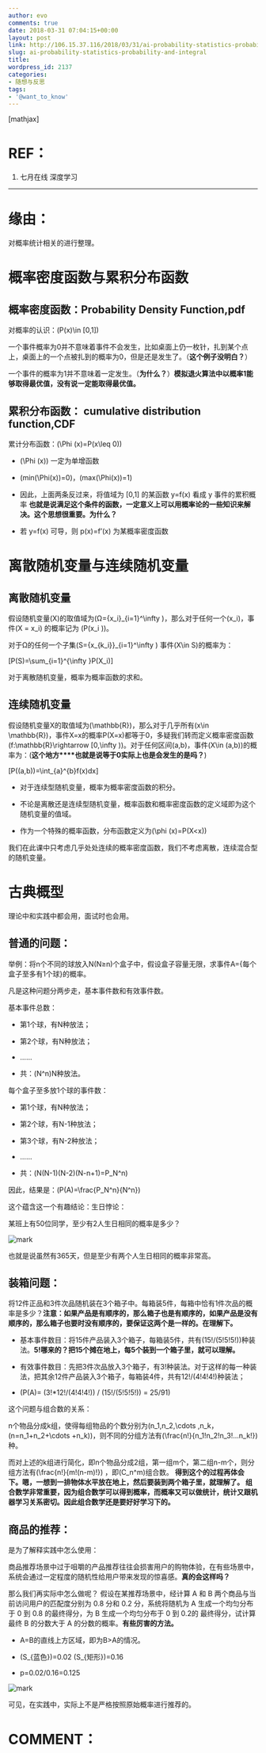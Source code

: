 ```yaml
---
author: evo
comments: true
date: 2018-03-31 07:04:15+00:00
layout: post
link: http://106.15.37.116/2018/03/31/ai-probability-statistics-probability-and-integral/
slug: ai-probability-statistics-probability-and-integral
title:
wordpress_id: 2137
categories:
- 随想与反思
tags:
- '@want_to_know'
---
```


<!-- more -->

[mathjax]


# REF：






  1. 七月在线 深度学习

********************************************************************************


# 缘由：


对概率统计相关的进行整理。




# 概率密度函数与累积分布函数




## 概率密度函数：Probability Density Function,pdf


对概率的认识：\(P(x)\in [0,1]\)

一个事件概率为0并不意味着事件不会发生，比如桌面上仍一枚针，扎到某个点上，桌面上的一个点被扎到的概率为0，但是还是发生了。（**这个例子没明白？**）

一个事件的概率为1并不意味着一定发生。（**为什么？**）**模拟退火算法中以概率1能够取得最优值，没有说一定能取得最优值。**


## 累积分布函数： cumulative distribution function,CDF


累计分布函数：\(\Phi (x)=P(x\leq 0)\)




  * \(\Phi (x)\) 一定为单增函数

  * \(min(\Phi(x))=0\)，\(max(\Phi(x))=1\)

  * 因此，上面两条反过来，将值域为 [0,1] 的某函数 y=f(x) 看成 y 事件的累积概率 **也就是说满足这个条件的函数，一定意义上可以用概率论的一些知识来解决。这个思想很重要。为什么？**

  * 若 y=f(x) 可导，则 p(x)=f’(x) 为某概率密度函数




#




#




# 离散随机变量与连续随机变量




## 离散随机变量


假设随机变量\(X\)的取值域为\(Ω=\{x_i\}_{i=1}^\infty \)，那么对于任何一个\(x_i\)，事件\(X = x_i\) 的概率记为 \(P(x_i )\)。

对于Ω的任何一个子集\(S=\{x_{k_i}\}_{i=1}^\infty \) 事件\(X\in S\)的概率为：

\[P(S)=\sum_{i=1}^{\infty }P(X_i)\]

对于离散随机变量，概率为概率函数的求和。


## 连续随机变量


假设随机变量X的取值域为\(\mathbb{R}\)，那么对于几乎所有\(x\in \mathbb{R}\)，事件X=x的概率P(X=x)都等于0，多疑我们转而定义概率密度函数 \(f:\mathbb{R}\rightarrow [0,\infty )\)。对于任何区间(a,b)，事件\(X\in (a,b)\)的概率为：(**这个地方****也就是说等于0实际上也是会发生的是吗？**)

\[P((a,b))=\int_{a}^{b}f(x)dx\]




  * 对于连续型随机变量，概率为概率密度函数的积分。

  * 不论是离散还是连续型随机变量，概率函数和概率密度函数的定义域即为这个随机变量的值域。

  * 作为一个特殊的概率函数，分布函数定义为\(\phi (x)=P(X<x)\)


我们在此课中只考虑几乎处处连续的概率密度函数，我们不考虑离散，连续混合型的随机变量。


#




#




# 古典概型


理论中和实践中都会用，面试时也会用。


## 普通的问题：


举例：将n个不同的球放入N(N≥n)个盒子中，假设盒子容量无限，求事件A={每个盒子至多有1个球}的概率。

凡是这种问题分两步走，基本事件数和有效事件数。


基本事件总数：









  * 第1个球，有N种放法；

  * 第2个球，有N种放法；

  * ......

  * 共：\(N^n\)N种放法。







每个盒子至多放1个球的事件数：







  * 第1个球，有N种放法；

  * 第2个球，有N-1种放法；

  * 第3个球，有N-2种放法；

  * ......

  * 共：\(N(N-1)(N-2)(N-n+1)=P_N^n\)




因此，结果是：\(P(A)=\frac{P_N^n}{N^n})




这个蕴含这一个有趣结论：生日悖论：




某班上有50位同学，至少有2人生日相同的概率是多少？


![mark](http://pacdb2bfr.bkt.clouddn.com/blog/image/180727/2E34Lh57gA.png?imageslim)

也就是说虽然有365天，但是至少有两个人生日相同的概率非常高。


## 装箱问题：




将12件正品和3件次品随机装在3个箱子中。每箱装5件，每箱中恰有1件次品的概率是多少？**注意：如果产品是有顺序的，那么箱子也是有顺序的，如果产品是没有顺序的，那么箱子也要时没有顺序的，要保证这两个是一样的。在理解下。**










  * 基本事件数目：将15件产品装入3个箱子，每箱装5件，共有\(15!/(5!5!5!)\)种装法。**5!哪来的？把15个摊在地上，每5个装到一个箱子里，就可以理解。**

  * 有效事件数目：先把3件次品放入3个箱子，有3!种装法。对于这样的每一种装法，把其余12件产品装入3个箱子，每箱装4件，共有12!/(4!4!4!)种装法；

  * \(P(A)= (3!*12!/(4!4!4!)) / (15!/(5!5!5!)) = 25/91\)





这个问题与组合数的关系：


n个物品分成k组，使得每组物品的个数分别为\(n_1,n_2,\cdots ,n_k，(n=n_1+n_2+\cdots +n_k)\)，则不同的分组方法有\(\frac{n!}{n_1!n_2!n_3!...n_k!}\)种。




而对上述的k组进行简化，即n个物品分成2组，第一组m个，第二组n-m个，则分组方法有\(\frac{n!}{m!(n-m)!}\) ，即\(C_n^m\)组合数。 **得到这个的过程再体会下。嗯，一想到一排物体水平放在地上，然后要装到两个箱子里，就理解了。 组合数学非常重要，因为组合数学可以得到概率，而概率又可以做统计，统计又跟机器学习关系密切。因此组合数学还是要好好学习下的。**





## 商品的推荐：


是为了解释实践中怎么使用：

商品推荐场景中过于咀嚼的产品推荐往往会损害用户的购物体验，在有些场景中，系统会通过一定程度的随机性给用户带来发现的惊喜感。**真的会这样吗？**


那么我们再实际中怎么做呢？ 假设在某推荐场景中，经计算 A 和 B 两个商品与当前访问用户的匹配度分别为 0.8 分和 0.2 分，系统将随机为 A 生成一个均匀分布于 0 到 0.8 的最终得分，为 B 生成一个均匀分布于 0 到 0.2的 最终得分，试计算最终 B 的分数大于 A 的分数的概率。**有些厉害的方法。**







  * A=B的直线上方区域，即为B>A的情况。

  * \(S_{蓝色}\)=0.02 \(S_{矩形}\)=0.16

  * p=0.02/0.16=0.125




![mark](http://pacdb2bfr.bkt.clouddn.com/blog/image/180727/2Gf5KE8hGL.png?imageslim)

可见，在实践中，实际上不是严格按照原始概率进行推荐的。


##





# COMMENT：
